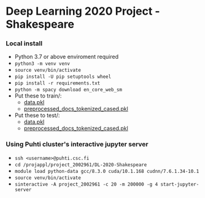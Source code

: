 # Deep Learning 2020 Project - Shakespeare

### Local install

* Python 3.7 or above enviroment required
* ``python3 -m venv venv``
* ``source venv/bin/activate``
* ``pip install -U pip setuptools wheel``
* ``pip install -r requirements.txt``
* ``python -m spacy download en_core_web_sm``
* Put these to train/:
    * [data.pkl](https://drive.google.com/uc?id=1LjxAbrjAjsQa1ss1Z56KseJafFsMinEL)
    * [preprocessed_docs_tokenized_cased.pkl](https://drive.google.com/uc?id=1cuEn_-oEv6AkD5H9FZ5BRKr2JjwAlqTD)
* Put these to test/:
    * [data.pkl](https://drive.google.com/uc?id=1sWoaq2UevAx85AX8vQuS0QMtd0EcV39t)
    * [preprocessed_docs_tokenized_cased.pkl](https://drive.google.com/uc?id=1fWh0Eyus3R1DozcDNPtivbfASH-89z5g)

### Using Puhti cluster's interactive jupyter server
 
* ``ssh <username>@puhti.csc.fi``
* ``cd /projappl/project_2002961/DL-2020-Shakespeare``
* ``module load python-data gcc/8.3.0 cuda/10.1.168 cudnn/7.6.1.34-10.1``
* ``source venv/bin/activate``
* ``sinteractive -A project_2002961 -c 20 -m 200000 -g 4 start-jupyter-server``

